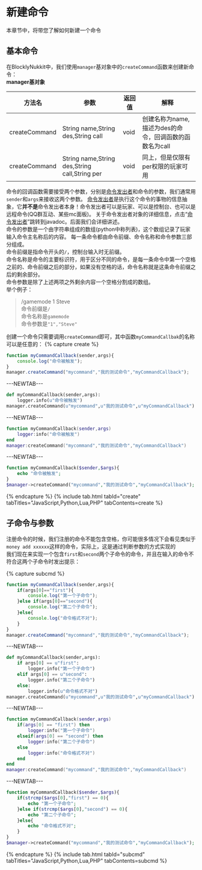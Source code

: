 # 新建命令  

本章节中，将带您了解如何新建一个命令  

## 基本命令

在BlocklyNukkit中，我们使用`manager`基对象中的`createCommand`函数来创建新命令：  
**manager基对象**  

|方法名|参数|返回值|解释|
|-----|-----|-----|----|
|createCommand|String name,String des,String call|void|创建名称为name,描述为des的命令，回调函数的函数名为call|
|createCommand|String name,String des,String call,String per|void|同上，但是仅限有per权限的玩家可用|  

命令的回调函数需要接受两个参数，分别是[命令发出者](https://wiki.blocklynukkit.info/javadoc/cn.nukkit.command.CommandSender.html)和命令的参数，我们通常用`sender`和`args`来接收这两个参数。
[命令发出者](https://wiki.blocklynukkit.info/javadoc/cn.nukkit.command.CommandSender.html)是执行这个命令的事物的信息抽象，它**并不是**命令发出者本身！命令发出者可以是玩家、可以是控制台、也可以是远程命令(QQ群互动、某些mc面板)。
关于命令发出者对象的详细信息，点击“[命令发出者](https://wiki.blocklynukkit.info/javadoc/cn.nukkit.command.CommandSender.html)”跳转到javadoc。后面我们会详细讲述。  
命令的参数是一个由字符串组成的数组(python中称列表)，这个数组记录了玩家输入命令主名称后的内容。
每一条命令都由命令前缀、命令名称和命令参数三部分组成。  
命令前缀是指命令开头的`/`，控制台输入时无前缀。  
命令名称是命令的主要标识符，用于区分不同的命令，是每一条命令中第一个空格之前的、命令前缀之后的部分，如果没有空格的话，命令名称就是这条命令前缀之后的剩余部分。  
命令参数是除了上述两项之外剩余内容一个空格分割成的数组。  
举个例子：  
> /gamemode 1 Steve  
> 命令前缀是`/`  
> 命令名称是`gamemode`  
> 命令参数是`"1","Steve"`  

创建一个命令只需要调用`createCommand`即可，其中函数`myCommandCallbak`的名称可以是任意的：
{% capture create %} 
```javascript
function myCommandCallback(sender,args){
	console.log("命令被触发");
}
manager.createCommand("mycommand","我的测试命令","myCommandCallback");
```
---NEWTAB--- 
```python
def myCommandCallback(sender,args):
	logger.info(u"命令被触发")
manager.createCommand(u"mycommand",u"我的测试命令",u"myCommandCallback")
```
---NEWTAB--- 
```lua
function myCommandCallback(sender,args)  
    logger:info("命令被触发")
end
manager:createCommand("mycommand","我的测试命令","myCommandCallback")  
```
---NEWTAB--- 
```php
function myCommandCallback($sender,$args){
    echo "命令被触发"; 
}
$manager->createCommand("mycommand","我的测试命令","myCommandCallback");
```
{% endcapture %}
{% include tab.html tabId="create" tabTitles="JavaScript,Python,Lua,PHP" tabContents=create %}

## 子命令与参数  

注册命令的时候，我们注册的命令不能包含空格，你可能很多情况下会看见类似于`money add xxxxxx`这样的命令，实际上，这是通过判断参数的方式实现的  
我们现在来实现一个包含`first`和`second`两个子命令的命令，并且在输入的命令不符合这两个子命令时发出提示：  

{% capture subcmd %} 
```javascript
function myCommandCallback(sender,args){
	if(args[0]=="first"){
		console.log("第一个子命令");
	}else if(args[0]=="second"){
		console.log("第二个子命令");
	}else{
		console.log("命令格式不对");
	}
}
manager.createCommand("mycommand","我的测试命令","myCommandCallback");
```
---NEWTAB--- 
```python
def myCommandCallback(sender,args):
	if args[0] == u"first":
		logger.info("第一个子命令")
	elif args[0] == u"second":
		logger.info("第二个子命令")
	else:
		logger.info(u"命令格式不对")
manager.createCommand(u"mycommand",u"我的测试命令",u"myCommandCallback")
```
---NEWTAB--- 
```lua
function myCommandCallback(sender,args)  
	if(args[0] == "first") then
		logger:info("第一个子命令")
	elseif(args[0] == "second") then
		logger:info("第二个子命令")
	else
		logger:info("命令格式不对")
	end
end
manager:createCommand("mycommand","我的测试命令","myCommandCallback")  
```
---NEWTAB--- 
```php
function myCommandCallback($sender,$args){
	if(strcmp($args[0],"first") == 0){
		echo "第一个子命令";
	}else if(strcmp($args[0],"second") == 0){
		echo "第二个子命令";
	}else{
		echo "命令格式不对"; 
	}
}
$manager->createCommand("mycommand","我的测试命令","myCommandCallback");
```
{% endcapture %}
{% include tab.html tabId="subcmd" tabTitles="JavaScript,Python,Lua,PHP" tabContents=subcmd %}